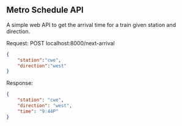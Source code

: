 ## Metro Schedule API
A simple web API to get the arrival time for a train given station and direction.

Request: POST localhost:8000/next-arrival
```json
{
	"station":"cwe",
	"direction":"west"
}
```

Response:
```json
{
	"station": "cwe",
	"direction": "west",
	"time": "9:44P"
}
```